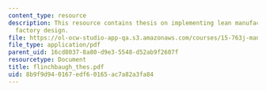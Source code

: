 ```yaml
---
content_type: resource
description: This resource contains thesis on implementing lean manufacturing through
  factory design.
file: https://ol-ocw-studio-app-qa.s3.amazonaws.com/courses/15-763j-manufacturing-system-and-supply-chain-design-spring-2005/8b9f9d940167edf60165ac7a82a3fa84_flinchbaugh_thes.pdf
file_type: application/pdf
parent_uid: 16cd8037-8a80-d9e3-5548-d52ab9f2607f
resourcetype: Document
title: flinchbaugh_thes.pdf
uid: 8b9f9d94-0167-edf6-0165-ac7a82a3fa84
---
```

